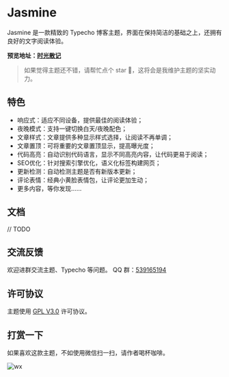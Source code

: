 # Jasmine

Jasmine 是一款精致的 Typecho 博客主题，界面在保持简洁的基础之上，还拥有良好的文字阅读体验。

**预览地址：[时光散记](https://www.sanji.one/)**

> 如果觉得主题还不错，请帮忙点个 star 🌟，这将会是我维护主题的坚实动力。


## 特色

* 响应式：适应不同设备，提供最佳的阅读体验；
* 夜晚模式：支持一键切换白天/夜晚配色；
* 文章样式：文章提供多种显示样式选择，让阅读不再单调；
* 文章置顶：可将重要的文章置顶显示，提高曝光度；
* 代码高亮：自动识别代码语言，显示不同高亮内容，让代码更易于阅读；
* SEO优化：针对搜索引擎优化，语义化标签构建网页；
* 更新检测：自动检测主题是否有新版本更新；
* 评论表情：经典小黄脸表情包，让评论更加生动；
* 更多内容，等你发现……

## 文档

// TODO 

## 交流反馈

欢迎进群交流主题、Typecho 等问题。 QQ 群：[539165194](https://qm.qq.com/cgi-bin/qm/qr?k=oXM0EmLxXmgKfE1UDRlBY-g7Rkrx30oL&jump_from=webapi&authKey=uQdwWraveNKYBm/BQs88WXkNagEUr9tCkf/gbdQ9FasOviKYVhUd/wUME0q0AtnI)

## 许可协议

主题使用 [GPL V3.0](https://github.com/liaocp666/theme-jasmine/blob/main/LICENSE) 许可协议。

## 打赏一下

如果喜欢这款主题，不如使用微信扫一扫，请作者喝杯咖啡。

![wx](https://user-images.githubusercontent.com/27202776/227807562-5340971b-a292-4c70-afbb-1a7d242e46db.jpg)
